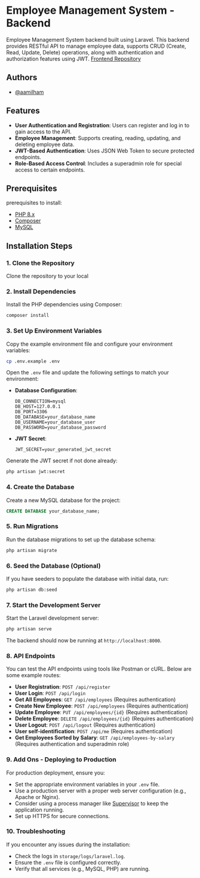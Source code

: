 
# Employee Management System - Backend

Employee Management System backend built using Laravel. This backend provides RESTful API to manage employee data, supports CRUD (Create, Read, Update, Delete) operations, along with authentication and authorization features using JWT. [Frontend Repository](https://github.com/aamilham/frontend-employee-management)

## Authors

- [@aamilham](https://github.com/aamilham)

## Features
- **User Authentication and Registration**: Users can register and log in to gain access to the API.
- **Employee Management**: Supports creating, reading, updating, and deleting employee data.
- **JWT-Based Authentication**: Uses JSON Web Token to secure protected endpoints.
- **Role-Based Access Control**: Includes a superadmin role for special access to certain endpoints.

## Prerequisites

prerequisites to install:

- [PHP 8.x](https://www.php.net/downloads)
- [Composer](https://getcomposer.org/download/)
- [MySQL](https://www.mysql.com/downloads/)

## Installation Steps

### 1. Clone the Repository

Clone the repository to your local

### 2. Install Dependencies

Install the PHP dependencies using Composer:

```bash
composer install
```

### 3. Set Up Environment Variables

Copy the example environment file and configure your environment variables:

```bash
cp .env.example .env
```

Open the `.env` file and update the following settings to match your environment:

- **Database Configuration**:
    ```env
    DB_CONNECTION=mysql
    DB_HOST=127.0.0.1
    DB_PORT=3306
    DB_DATABASE=your_database_name
    DB_USERNAME=your_database_user
    DB_PASSWORD=your_database_password
    ```

- **JWT Secret**:
    ```env
    JWT_SECRET=your_generated_jwt_secret
    ```

Generate the JWT secret if not done already:

```bash
php artisan jwt:secret
```

### 4. Create the Database

Create a new MySQL database for the project:

```sql
CREATE DATABASE your_database_name;
```

### 5. Run Migrations

Run the database migrations to set up the database schema:

```bash
php artisan migrate
```

### 6. Seed the Database (Optional)

If you have seeders to populate the database with initial data, run:

```bash
php artisan db:seed
```

### 7. Start the Development Server

Start the Laravel development server:

```bash
php artisan serve
```

The backend should now be running at `http://localhost:8000`.

### 8. API Endpoints

You can test the API endpoints using tools like Postman or cURL. Below are some example routes:

- **User Registration**: `POST /api/register`
- **User Login**: `POST /api/login`
- **Get All Employees**: `GET /api/employees` (Requires authentication)
- **Create New Employee**: `POST /api/employees` (Requires authentication)
- **Update Employee**: `PUT /api/employees/{id}` (Requires authentication)
- **Delete Employee**: `DELETE /api/employees/{id}` (Requires authentication)
- **User Logout**: `POST /api/logout` (Requires authentication)
- **User self-identification**: `POST /api/me` (Requires authentication)
- **Get Employees Sorted by Salary**: `GET /api/employees-by-salary` (Requires authentication and superadmin role)

### 9. Add Ons - Deploying to Production

For production deployment, ensure you:

- Set the appropriate environment variables in your `.env` file.
- Use a production server with a proper web server configuration (e.g., Apache or Nginx).
- Consider using a process manager like [Supervisor](http://supervisord.org/) to keep the application running.
- Set up HTTPS for secure connections.

### 10. Troubleshooting

If you encounter any issues during the installation:

- Check the logs in `storage/logs/laravel.log`.
- Ensure the `.env` file is configured correctly.
- Verify that all services (e.g., MySQL, PHP) are running.

